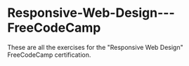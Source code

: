 # Responsive-Web-Design---FreeCodeCamp

These are all the exercises for the "Responsive Web Design" FreeCodeCamp certification.
